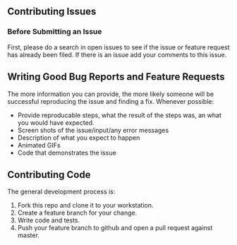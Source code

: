 ## Contributing Issues

### Before Submitting an Issue
First, please do a search in open issues to see if the issue or feature request has already been filed. If there is an issue add your comments to this issue.


## Writing Good Bug Reports and Feature Requests

The more information you can provide, the more likely someone will be successful reproducing the issue and finding a fix. Whenever possible:

* Provide reproducable steps, what the result of the steps was, an what you would have expected.
* Screen shots of the issue/input/any error messages
* Description of what you expect to happen
* Animated GIFs
* Code that demonstrates the issue

## Contributing Code

The general development process is:

1. Fork this repo and clone it to your workstation.
2. Create a feature branch for your change.
3. Write code and tests.
4. Push your feature branch to github and open a pull request against master.
